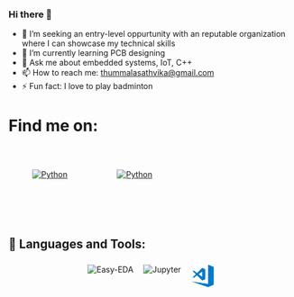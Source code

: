 ### Hi there 👋


- 🔭 I’m seeking an entry-level oppurtunity with an reputable organization where I can showcase my technical skills
- 🌱 I’m currently learning PCB designing
- 💬 Ask me about embedded systems, IoT, C++
- 📫 How to reach me: thummalasathvika@gmail.com
- ⚡ Fun fact: I love to play badminton



<h1>Find me on:</h1>

<p align="center">

 <a href="https://www.linkedin.com/in/thummala-sathvika-8785681a2/" target="_blank" rel="noopener noreferrer"> <img src="https://cdn.jsdelivr.net/npm/simple-icons@v3/icons/linkedin.svg" alt="Python" height="40" style="vertical-align:top; margin:7px; padding: 35px;"></a>
 <a href="thummalasathvika@gmail.com"> <img src="https://upload.wikimedia.org/wikipedia/commons/thumb/7/7e/Gmail_icon_%282020%29.svg/512px-Gmail_icon_%282020%29.svg.png" alt="Python" height="40" style="vertical-align:top; margin:7px; padding: 35px;"></a>
</p>

<br />

## 🧰 Languages and Tools:
<p align="center">
<img src="https://easyeda.com/images/easyeda-thumbnail.png?id=d5ed1fe5930602975df1" alt="Easy-EDA" height="40" style="vertical-align:top; margin:7px">
<img src="https://www.google.com/url?sa=i&url=https%3A%2F%2Fen.wikipedia.org%2Fwiki%2FProject_Jupyter&psig=AOvVaw3cZZCYv0lVyzDBAvPk6Zy5&ust=1624864684373000&source=images&cd=vfe&ved=0CAoQjRxqFwoTCLjNguSit_ECFQAAAAAdAAAAABAD" alt="Jupyter" height="40" style="vertical-align:top; margin:7px">
<img src="https://raw.githubusercontent.com/github/explore/80688e429a7d4ef2fca1e82350fe8e3517d3494d/topics/visual-studio-code/visual-studio-code.png" alt="VS Code" height="40" style="vertical-align:top; margin:7px">
</p>
